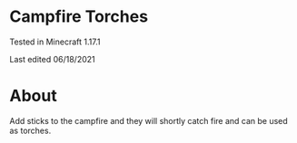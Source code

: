 # Campfire Torches

Tested in Minecraft 1.17.1

Last edited 06/18/2021

# About

Add sticks to the campfire and they will shortly catch fire and can be used as torches.
